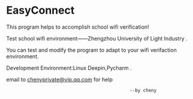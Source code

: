 # EasyConnect
This program helps to accomplish school wifi verification!

Test school wifi environment——Zhengzhou University of Light Industry .

You can test and modify the program to adapt to your wifi verifaction environment.

Development Environment:Linux Deepin,Pycharm .

email to chenyprivate@vip.qq.com for help

                                                  --by cheny
